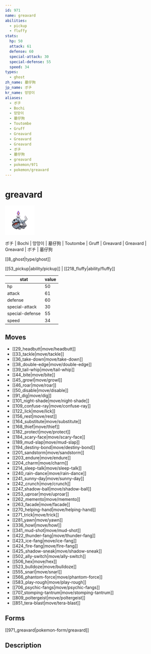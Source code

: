 ```yaml
---
id: 971
name: greavard
abilities:
  - pickup
  - fluffy
stats:
  hp: 50
  attack: 61
  defense: 60
  special-attack: 30
  special-defense: 55
  speed: 34
types:
  - ghost
zh_name: 墓仔狗
jp_name: ボチ
kr_name: 망망이
aliases:
  - ボチ
  - Bochi
  - 망망이
  - 墓仔狗
  - Toutombe
  - Gruff
  - Greavard
  - Greavard
  - Greavard
  - ボチ
  - 墓仔狗
  - greavard
  - pokemon/971
  - pokemon/greavard
---
```

# greavard

![](https://raw.githubusercontent.com/PokeAPI/sprites/master/sprites/pokemon/971.png)

ボチ | Bochi | 망망이 | 墓仔狗 | Toutombe | Gruff | Greavard | Greavard | Greavard | ボチ | 墓仔狗

[[8_ghost|type/ghost]]

[[53_pickup|ability/pickup]] | [[218_fluffy|ability/fluffy]]

|stat|value|
|---|---|
|hp|50|
|attack|61|
|defense|60|
|special-attack|30|
|special-defense|55|
|speed|34|


## Moves

- [[29_headbutt|move/headbutt]]
- [[33_tackle|move/tackle]]
- [[36_take-down|move/take-down]]
- [[38_double-edge|move/double-edge]]
- [[39_tail-whip|move/tail-whip]]
- [[44_bite|move/bite]]
- [[45_growl|move/growl]]
- [[46_roar|move/roar]]
- [[50_disable|move/disable]]
- [[91_dig|move/dig]]
- [[101_night-shade|move/night-shade]]
- [[109_confuse-ray|move/confuse-ray]]
- [[122_lick|move/lick]]
- [[156_rest|move/rest]]
- [[164_substitute|move/substitute]]
- [[168_thief|move/thief]]
- [[182_protect|move/protect]]
- [[184_scary-face|move/scary-face]]
- [[189_mud-slap|move/mud-slap]]
- [[194_destiny-bond|move/destiny-bond]]
- [[201_sandstorm|move/sandstorm]]
- [[203_endure|move/endure]]
- [[204_charm|move/charm]]
- [[214_sleep-talk|move/sleep-talk]]
- [[240_rain-dance|move/rain-dance]]
- [[241_sunny-day|move/sunny-day]]
- [[242_crunch|move/crunch]]
- [[247_shadow-ball|move/shadow-ball]]
- [[253_uproar|move/uproar]]
- [[262_memento|move/memento]]
- [[263_facade|move/facade]]
- [[270_helping-hand|move/helping-hand]]
- [[271_trick|move/trick]]
- [[281_yawn|move/yawn]]
- [[336_howl|move/howl]]
- [[341_mud-shot|move/mud-shot]]
- [[422_thunder-fang|move/thunder-fang]]
- [[423_ice-fang|move/ice-fang]]
- [[424_fire-fang|move/fire-fang]]
- [[425_shadow-sneak|move/shadow-sneak]]
- [[502_ally-switch|move/ally-switch]]
- [[506_hex|move/hex]]
- [[523_bulldoze|move/bulldoze]]
- [[555_snarl|move/snarl]]
- [[566_phantom-force|move/phantom-force]]
- [[583_play-rough|move/play-rough]]
- [[706_psychic-fangs|move/psychic-fangs]]
- [[707_stomping-tantrum|move/stomping-tantrum]]
- [[809_poltergeist|move/poltergeist]]
- [[851_tera-blast|move/tera-blast]]

## Forms



[[971_greavard|pokemon-form/greavard]]

## Description



